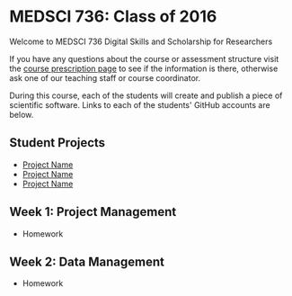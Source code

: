 # MEDSCI 736: Class of 2016

Welcome to MEDSCI 736 Digital Skills and Scholarship for Researchers

If you have any questions about the course or assessment structure visit the [course prescription page](https://wiki.auckland.ac.nz/pages/viewpage.action?spaceKey=SMSedu&title=MEDSCI+736%3A+Digital+Skills+and+Scholarships+for+Researchers) to see if the information is there, otherwise ask one of our teaching staff or course coordinator. 

During this course, each of the students will create and publish a piece of scientific software. Links to each of the students' GitHub accounts are below.

## Student Projects

- [Project Name](#url)
- [Project Name](#url)
- [Project Name](#url)

## Week 1: Project Management 
- Homework
## Week 2: Data Management
- Homework